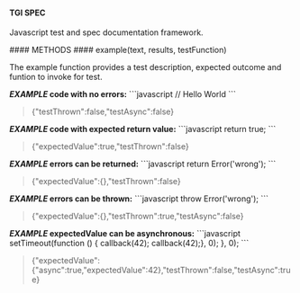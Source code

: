 #### TGI SPEC
<p>Javascript test and spec documentation framework.</p>
#### METHODS
#### example(text, results, testFunction)
<p>The example function provides a test description, expected outcome and funtion to invoke for test.</p>
<strong><i> EXAMPLE </i> code with no errors:</strong>
```javascript
// Hello World
```
<blockquote>{"testThrown":false,"testAsync":false}</blockquote>
<strong><i>EXAMPLE </i> code with expected return value:</strong>
```javascript
return true;
```
<blockquote>{"expectedValue":true,"testThrown":false}</blockquote>
<strong><i>EXAMPLE </i> errors can be returned:</strong>
```javascript
return Error('wrong');
```
<blockquote>{"expectedValue":{},"testThrown":false}</blockquote>
<strong><i>EXAMPLE </i> errors can be thrown:</strong>
```javascript
throw Error('wrong');
```
<blockquote>{"expectedValue":{},"testThrown":true,"testAsync":false}</blockquote>
<strong><i>EXAMPLE </i> expectedValue can be asynchronous:</strong>
```javascript
setTimeout(function () {  callback(42);
  callback(42);}, 0);
}, 0);
```
<blockquote>{"expectedValue":{"async":true,"expectedValue":42},"testThrown":false,"testAsync":true}</blockquote>
